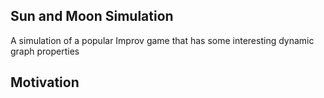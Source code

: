 ## Sun and Moon Simulation
A simulation of a popular Improv game that has some interesting dynamic graph properties

## Motivation
